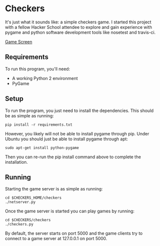 # Checkers

It's just what it sounds like: a simple checkers game. I started this project
with a fellow Hacker School attendee to explore and gain experience with pygame
and python software development tools like nosetest and travis-ci.

[Game Screen](images/screenshot.png?raw=true)

## Requirements

To run this program, you'll need:

  * A working Python 2 environment
  * PyGame

## Setup

To run the program, you just need to install the dependencies. This should be
as simple as running:

```
pip install -r requirements.txt
```

However, you likely will not be able to install pygame through pip. Under Ubuntu
you should just be able to install pygame through apt:

```
sudo apt-get install python-pygame
```
Then you can re-run the pip install command above to complete the installation.

## Running

Starting the game server is as simple as running:

```
cd $CHECKERS_HOME/checkers
./netserver.py
```

Once the game server is started you can play games by running:

```
cd $CHECKERS/checkers
./checkers.py
```

By default, the server starts on port 5000 and the game clients try to connect to a game server at 127.0.0.1 on port 
5000.
